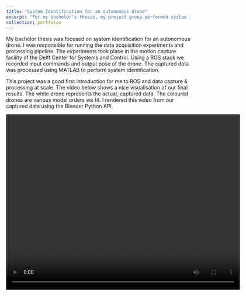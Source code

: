 ```yaml
---
title: "System Identification for an autonomous drone"
excerpt: "For my bachelor's thesis, my project group performed system identification for an autonomous drone<br/><img src='/images/drone_resized.png'>"
collection: portfolio
---
```


My bachelor thesis was focused on system identification for an autonomous drone. I was responsible for running the data acquisition experiments and processing pipeline. The experiments took place in the motion capture facility of the Delft Center for Systems and Control. Using a ROS stack we recorded input commands and output pose of the drone. The captured data was processed using MATLAB to perform system identification. 

This project was a good first introduction for me to ROS and data capture & processing at scale. The video below shows a nice visualisation of our final results. The white drone represents the actual, captured data. The coloured drones are various model orders we fit. I rendered this video from our captured data using the Blender Python API.

<video width="640" height="480" controls>
    <source src="/images/drone.mp4" type="video/mp4">
    Your browser does not support the video tag.
</video>